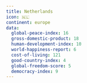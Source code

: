 ```yaml
---
title: Netherlands
icon: 🇳🇱
continent: europe
data:
  global-peace-index: 16
  gross-domestic-product: 18
  human-development-index: 10
  world-happiness-report: 6
  cost-of-living: 121
  good-country-index: 4
  global-freedom-score: 5
  democracy-index: 9
---
```


